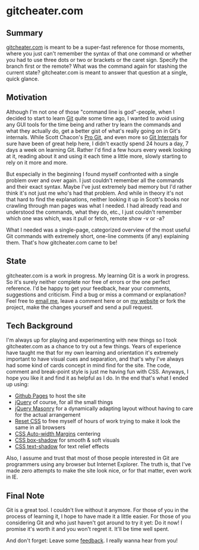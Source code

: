 gitcheater.com
==============

Summary
-------

[gitcheater.com](http://www.gitcheater.com) is meant to be a super-fast reference for those moments, where you just can't remember the syntax of that one command or whether you had to use three dots or two or brackets or the caret sign. Specify the branch first or the remote? What was the command again for stashing the current state? gitcheater.com is meant to answer that question at a single, quick glance.

Motivation
----------

Although I'm not one of those "command line is god"-people, when I decided to start to learn [Git](http://git-scm.com/) quite some time ago, I wanted to avoid using any GUI tools for the time being and rather try learn the commands and what they actually do, get a better gist of what's really going on in Git's internals. While Scott Chacon's [Pro Git](http://progit.org/), and even more so [Git Internals](http://peepcode.com/products/git-internals-pdf) for sure have been of great help here, I didn't exactly spend 24 hours a day, 7 days a week on learning Git. Rather I'd find a few hours every week looking at it, reading about it and using it each time a little more, slowly starting to rely on it more and more.

But especially in the beginning I found myself confronted with a single problem over and over again. I just couldn't remember all the commands and their exact syntax. Maybe I've just extremely bad memory but I'd rather think it's not just me who's had that problem. And while in theory it's not that hard to find the explanations, neither looking it up in Scott's books nor crawling through man pages was what I needed. I had already read and understood the commands, what they do, etc., I just couldn't remember which one was which, was it pull or fetch, remote show -v or -a?

What I needed was a single-page, categorized overview of the most useful Git commands with extremely short, one-line comments (if any) explaining them. That's how gitcheater.com came to be!

State
-----

gitcheater.com is a work in progress. My learning Git is a work in progress. So it's surely neither complete nor free of errors or the one perfect reference. I'd be happy to get your feedback, hear your comments, suggestions and criticism. Find a bug or miss a command or explanation? Feel free to [email me](mailto:mail@juergentreml.de?subject=gitcheater.com%20via%20Github), leave a comment here or on [my website](http://www.juergentreml.de/) or fork the project, make the changes yourself and send a pull request.

Tech Background
---------------

I'm always up for playing and experimenting with new things so I took gitcheater.com as a chance to try out a few things. Years of experience have taught me that for my own learning and orientation it's extremely important to have visual cues and separation, and that's why I've always had some kind of cards concept in mind find for the site. The code, comment and break-point style is just me having fun with CSS. Anyways, I hope you like it and find it as helpful as I do. In the end that's what I ended up using:

  - [Github Pages](http://pages.github.com/) to host the site
  - [jQuery](http://jquery.com/) of course, for all the small things
  - [jQuery Masonry](http://masonry.desandro.com/) for a dynamically adapting layout without having to care for the actual arrangement
  - [Reset CSS](http://meyerweb.com/eric/tools/css/reset/) to free myself of hours of work trying to make it look the same in all browsers
  - [CSS Auto-width Margins](http://bluerobot.com/web/css/center1.html) centering
  - [CSS box-shadow](http://www.w3schools.com/cssref/css3_pr_box-shadow.asp) for smooth & soft visuals
  - [CSS text-shadow](http://www.onlinecasinodemar.com/webdesign/xhtml-css/beeindruckende-effekte-mit-der-css-eigenschaft-text-shadow/) for text relief effects

Also, I assume and trust that most of those people interested in Git are programmers using any browser but Internet Explorer. The truth is, that I've made zero attempts to make the site look nice, or for that matter, even work in IE.

Final Note
----------

Git is a great tool. I couldn't live without it anymore. For those of you in the process of learning it, I hope to have made it a little easier. For those of you considering Git and who just haven't got around to try it yet: Do it now! I promise it's worth it and you won't regret it. It'll be time well spent.

And don't forget: Leave some [feedback](mailto:mail@juergentreml.de?subject=gitcheater.com%20via%20Github). I really wanna hear from you!